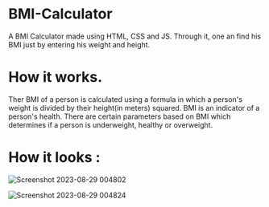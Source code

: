 # BMI-Calculator

A BMI Calculator made using HTML, CSS and JS. Through it, one an find his BMI just by entering his weight and height.

# How it works.

Ther BMI of a person is calculated using a formula in which a person's weight is divided by their height(in meters) squared. BMI is an indicator of a person's health. There are certain parameters based on BMI which determines if a person is underweight, healthy or overweight.



# How it looks : 

![Screenshot 2023-08-29 004802](https://github.com/Ricobyter/BMI-Calculator/assets/133672383/ae8ac5a2-7852-43fc-90b8-2621cc0885d2)

![Screenshot 2023-08-29 004824](https://github.com/Ricobyter/BMI-Calculator/assets/133672383/7b08b3fe-13db-4351-a77d-12e19ecc3081)

